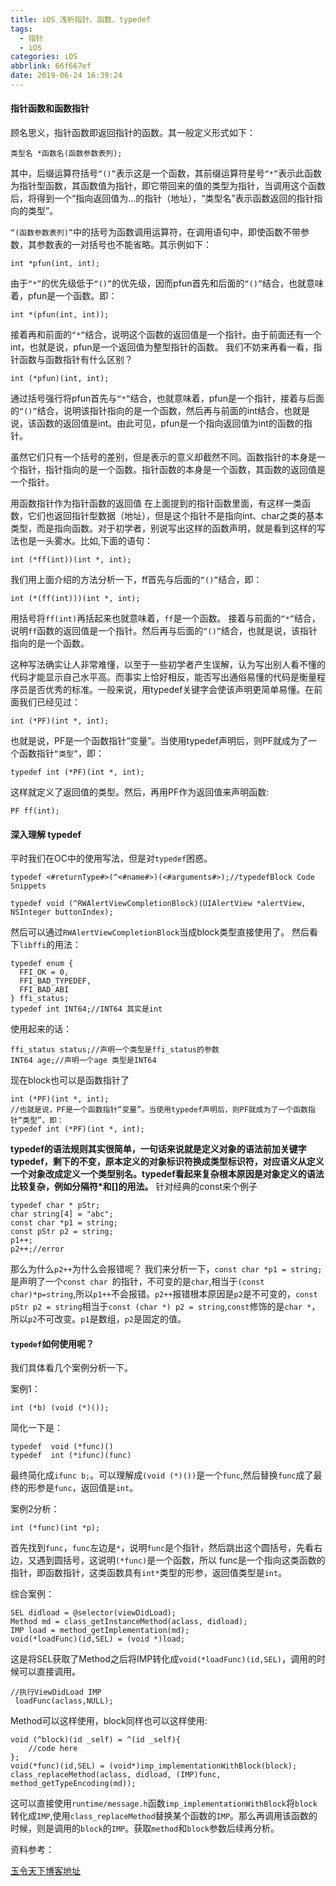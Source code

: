 ```yaml
---
title: iOS 浅析指针、函数、typedef
tags:
  - 指针
  - iOS
categories: iOS
abbrlink: 66f667ef
date: 2019-06-24 16:39:24
---
```

#### 指针函数和函数指针

顾名思义，指针函数即返回指针的函数。其一般定义形式如下：

```
类型名 *函数名(函数参数表列);  
```
其中，后缀运算符括号`“()”`表示这是一个函数，其前缀运算符星号`“*”`表示此函数为指针型函数，其函数值为指针，即它带回来的值的类型为指针，当调用这个函数后，将得到一个“指向返回值为…的指针（地址），“类型名”表示函数返回的指针指向的类型”。

`“(函数参数表列)”`中的括号为函数调用运算符，在调用语句中，即使函数不带参数，其参数表的一对括号也不能省略。其示例如下：

```
int *pfun(int, int);
```
由于`“*”`的优先级低于`“()”`的优先级，因而pfun首先和后面的`“()”`结合，也就意味着，pfun是一个函数。即：

```
int *(pfun(int, int));
```
接着再和前面的`“*”`结合，说明这个函数的返回值是一个指针。由于前面还有一个int，也就是说，pfun是一个返回值为整型指针的函数。
我们不妨来再看一看，指针函数与函数指针有什么区别？

```
int (*pfun)(int, int);
```
通过括号强行将pfun首先与`“*”`结合，也就意味着，pfun是一个指针，接着与后面的`“()”`结合，说明该指针指向的是一个函数，然后再与前面的int结合，也就是说，该函数的返回值是int。由此可见，pfun是一个指向返回值为int的函数的指针。

虽然它们只有一个括号的差别，但是表示的意义却截然不同。函数指针的本身是一个指针，指针指向的是一个函数。指针函数的本身是一个函数，其函数的返回值是一个指针。

用函数指针作为指针函数的返回值
在上面提到的指针函数里面，有这样一类函数，它们也返回指针型数据（地址），但是这个指针不是指向int、char之类的基本类型，而是指向函数。对于初学者，别说写出这样的函数声明，就是看到这样的写法也是一头雾水。比如,下面的语句：

```
int (*ff(int))(int *, int);
```
我们用上面介绍的方法分析一下，ff首先与后面的`“()”`结合，即：

```
int (*(ff(int)))(int *, int);
```
用括号将`ff(int)`再括起来也就意味着，`ff`是一个函数。
接着与前面的`“*”`结合，说明`ff`函数的返回值是一个指针。然后再与后面的`“()”`结合，也就是说，该指针指向的是一个函数。

这种写法确实让人非常难懂，以至于一些初学者产生误解，认为写出别人看不懂的代码才能显示自己水平高。而事实上恰好相反，能否写出通俗易懂的代码是衡量程序员是否优秀的标准。一般来说，用typedef关键字会使该声明更简单易懂。在前面我们已经见过：

```
int (*PF)(int *, int);
```
也就是说，PF是一个函数指针“变量”。当使用typedef声明后，则PF就成为了一个函数指针`“类型”`，即：

```
typedef int (*PF)(int *, int);
```
这样就定义了返回值的类型。然后，再用PF作为返回值来声明函数:

```
PF ff(int);
```


#### 深入理解 typedef
平时我们在OC中的使用写法，但是对`typedef`困惑。
```
typedef <#returnType#>(^<#name#>)(<#arguments#>);//typedefBlock Code Snippets

typedef void (^RWAlertViewCompletionBlock)(UIAlertView *alertView, NSInteger buttonIndex);

```
然后可以通过`RWAlertViewCompletionBlock`当成block类型直接使用了。
然后看下`libffi`的用法：
```
typedef enum {
  FFI_OK = 0,
  FFI_BAD_TYPEDEF,
  FFI_BAD_ABI
} ffi_status;
typedef int INT64;//INT64 其实是int
```
使用起来的话：
```
ffi_status status;//声明一个类型是ffi_status的参数
INT64 age;//声明一个age 类型是INT64
```
现在block也可以是函数指针了
```
int (*PF)(int *, int);
//也就是说，PF是一个函数指针“变量”。当使用typedef声明后，则PF就成为了一个函数指针“类型”，即：
typedef int (*PF)(int *, int);
```
**typedef的语法规则其实很简单，一句话来说就是定义对象的语法前加关键字typedef，剩下的不变，原本定义的对象标识符换成类型标识符，对应语义从定义一个对象改成定义一个类型别名。typedef看起来复杂根本原因是对象定义的语法比较复杂，例如分隔符*和[]的用法。**
针对经典的const来个例子
```
typedef char * pStr;
char string[4] = "abc";
const char *p1 = string;
const pStr p2 = string;
p1++;
p2++;//error
```
那么为什么`p2++`为什么会报错呢？
我们来分析一下，`const char *p1 = string;`是声明了一个`const char `的指针，不可变的是`char`,相当于`(const char)*p=string`,所以`p1++`不会报错。`p2++`报错根本原因是`p2`是不可变的，`const pStr p2 = string`相当于`const (char *) p2 = string`,`const`修饰的是`char *`，所以`p2`不可改变。`p1`是数组，`p2`是固定的值。
#### `typedef`如何使用呢？
我们具体看几个案例分析一下。

案例1：
```
int (*b) (void (*)());
```
简化一下是：
```
typedef  void (*func)()
typedef  int (*ifunc)(func)
```
最终简化成`ifunc b;`。可以理解成`(void (*)())`是一个`func`,然后替换`func`成了最终的形参是`func`，返回值是`int`。

案例2分析：
```
int (*func)(int *p);
```
首先找到`func`，`func`左边是`*`，说明`func`是个指针，然后跳出这个圆括号，先看右边，又遇到圆括号，这说明`(*func)`是一个函数，所以
func是一个指向这类函数的指针，即函数指针，这类函数具有`int*`类型的形参，返回值类型是`int`。

综合案例：
```
SEL didload = @selector(viewDidLoad);
Method md = class_getInstanceMethod(aclass, didload);
IMP load = method_getImplementation(md);
void(*loadFunc)(id,SEL) = (void *)load;
```
这是将SEL获取了Method之后将IMP转化成`void(*loadFunc)(id,SEL)`，调用的时候可以直接调用。
```
//执行ViewDidLoad IMP
 loadFunc(aclass,NULL);
```
Method可以这样使用，block同样也可以这样使用:
```
void (^block)(id _self) = ^(id _self){
    //code here
};
void(*func)(id,SEL) = (void*)imp_implementationWithBlock(block);
class_replaceMethod(aclass, didload, (IMP)func, method_getTypeEncoding(md));
```
这可以直接使用`runtime/message.h`函数`imp_implementationWithBlock`将`block`转化成`IMP`,使用`class_replaceMethod`替换某个函数的`IMP`。那么再调用该函数的时候，则是调用的`block`的`IMP`。获取`method`和`block`参数后续再分析。



资料参考：

[玉令天下博客地址](http://yulingtianxia.com/blog/2014/04/17/han-shu-zhi-zhen-yu-zhi-zhen-han-shu/)
